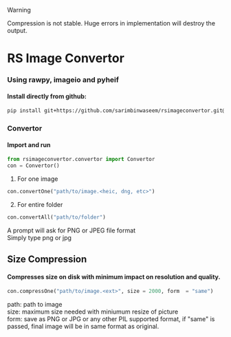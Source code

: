 > [!WARNING]
> Compression is not stable. Huge errors in implementation will destroy the output.

# RS Image Convertor
### Using rawpy, imageio and pyheif

#### Install directly from github:

```bash
pip install git+https://github.com/sarimbinwaseem/rsimageconvertor.git@main
```

### Convertor

#### Import and run

```python
from rsimageconvertor.convertor import Convertor
con = Convertor()
```

1. For one image<br>
```python 
con.convertOne("path/to/image.<heic, dng, etc>")
```

2. For entire folder<br>
```python
con.convertAll("path/to/folder")
```

A prompt will ask for PNG or JPEG file format<br>
Simply type png or jpg

## Size Compression
#### Compresses size on disk with minimum impact on resolution and quality.

```python
con.compressOne("path/to/image.<ext>", size = 2000, form  = "same")
```

path: path to image<br>
size: maximum size needed with miniumum resize of picture<br>
form: save as PNG or JPG or any other PIL supported format, if "same" is passed, final image will be in same format as original.
